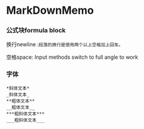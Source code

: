 # MarkDownMemo


### 公式块formula block

换行newline :`段落的换行是使用两个以上空格加上回车。`

空格space: Input methods switch to full angle to work

### 字体

```
*斜体文本*
_斜体文本_
**粗体文本**
__粗体文本__
***粗斜体文本***
___粗斜体文本___
```
